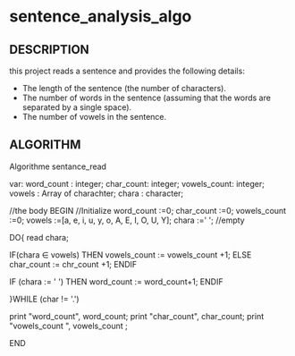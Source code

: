 # sentence_analysis_algo

## DESCRIPTION

this project reads a sentence and provides the following details:

- The length of the sentence (the number of characters).
- The number of words in the sentence (assuming that the words are separated by a single space).
- The number of vowels in the sentence.

## ALGORITHM

Algorithme sentance_read <!--name of algo-->

var: <!--declaration of variables-->
word_count : integer; <!--to count the nbr of words in the sentence-->
char_count: integer; <!--to count the nbr of characters in the sentence-->
vowels_count: integer; <!--to count the nbr of vowels in the sentence-->
vowels : Array of charachter; <!--list of vowels-->
chara : character; <!--current char being read-->

//the body
BEGIN
//Initialize
word_count :=0;
char_count :=0;
vowels_count :=0;
vowels :=[a, e, i, u, y, o, A, E, I, O, U, Y];
chara :=' '; //empty

DO{
read chara;

IF(chara ∈ vowels) THEN
vowels_count := vowels_count +1;
ELSE
char_count := chr_count +1;
ENDIF

IF (chara := ' ') THEN
word_count := word_count+1;
ENDIF

}WHILE (char != '.')

print "word_count", word_count;
print "char_count", char_count;
print "vowels_count ", vowels_count ;

END
